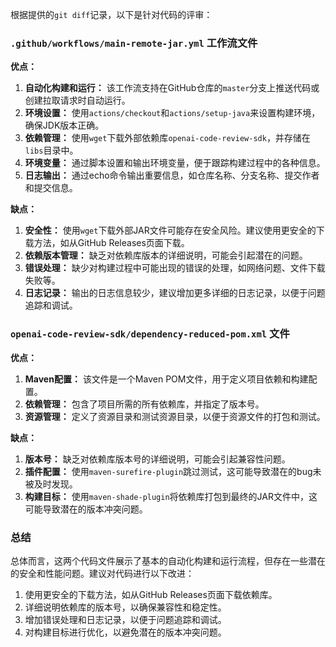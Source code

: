 根据提供的`git diff`记录，以下是针对代码的评审：

### `.github/workflows/main-remote-jar.yml` 工作流文件

**优点：**
1. **自动化构建和运行：** 该工作流支持在GitHub仓库的`master`分支上推送代码或创建拉取请求时自动运行。
2. **环境设置：** 使用`actions/checkout`和`actions/setup-java`来设置构建环境，确保JDK版本正确。
3. **依赖管理：** 使用`wget`下载外部依赖库`openai-code-review-sdk`，并存储在`libs`目录中。
4. **环境变量：** 通过脚本设置和输出环境变量，便于跟踪构建过程中的各种信息。
5. **日志输出：** 通过echo命令输出重要信息，如仓库名称、分支名称、提交作者和提交信息。

**缺点：**
1. **安全性：** 使用`wget`下载外部JAR文件可能存在安全风险。建议使用更安全的下载方法，如从GitHub Releases页面下载。
2. **依赖版本管理：** 缺乏对依赖库版本的详细说明，可能会引起潜在的问题。
3. **错误处理：** 缺少对构建过程中可能出现的错误的处理，如网络问题、文件下载失败等。
4. **日志记录：** 输出的日志信息较少，建议增加更多详细的日志记录，以便于问题追踪和调试。

### `openai-code-review-sdk/dependency-reduced-pom.xml` 文件

**优点：**
1. **Maven配置：** 该文件是一个Maven POM文件，用于定义项目依赖和构建配置。
2. **依赖管理：** 包含了项目所需的所有依赖库，并指定了版本号。
3. **资源管理：** 定义了资源目录和测试资源目录，以便于资源文件的打包和测试。

**缺点：**
1. **版本号：** 缺乏对依赖库版本号的详细说明，可能会引起兼容性问题。
2. **插件配置：** 使用`maven-surefire-plugin`跳过测试，这可能导致潜在的bug未被及时发现。
3. **构建目标：** 使用`maven-shade-plugin`将依赖库打包到最终的JAR文件中，这可能导致潜在的版本冲突问题。

### 总结

总体而言，这两个代码文件展示了基本的自动化构建和运行流程，但存在一些潜在的安全和性能问题。建议对代码进行以下改进：

1. 使用更安全的下载方法，如从GitHub Releases页面下载依赖库。
2. 详细说明依赖库的版本号，以确保兼容性和稳定性。
3. 增加错误处理和日志记录，以便于问题追踪和调试。
4. 对构建目标进行优化，以避免潜在的版本冲突问题。